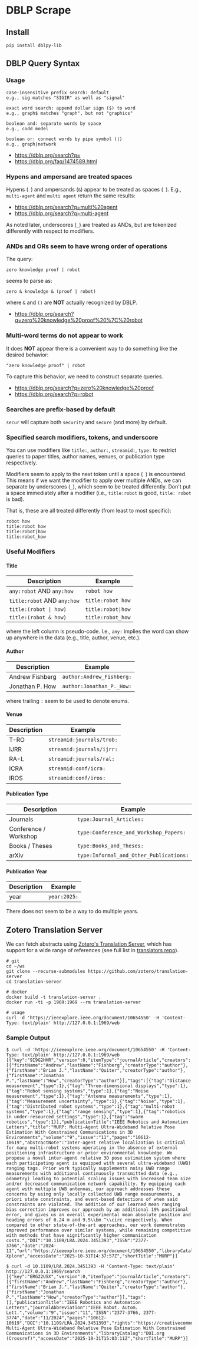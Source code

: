 # DBLP Scrape
## Install
```
pip install dblpy-lib
```

## DBLP Query Syntax
### Usage
```
case-insensitive prefix search: default
e.g., sig matches "SIGIR" as well as "signal"

exact word search: append dollar sign ($) to word
e.g., graph$ matches "graph", but not "graphics"

boolean and: separate words by space
e.g., codd model

boolean or: connect words by pipe symbol (|)
e.g., graph|network
```
- https://dblp.org/search?q=
- https://dblp.org/faq/1474589.html

### Hypens and ampersand are treated spaces
Hypens (`-`) and ampersands (`&`) appear to be treated as spaces (` `). E.g., `multi-agent` and `multi agent` return the same results:
- https://dblp.org/search?q=multi%20agent
- https://dblp.org/search?q=multi-agent

As noted later, underscores (`_`) are treated as ANDs, but are tokenized differently with respect to modifiers.

### ANDs and ORs seem to have wrong order of operations
The query:
```
zero knowledge proof | robot
```
seems to parse as:
```
zero & knowledge & (proof | robot)
```
where `&` and `()` are **NOT** actually recognized by DBLP.
- https://dblp.org/search?q=zero%20knowledge%20proof%20%7C%20robot

### Multi-word terms do not appear to work
It does **NOT** appear there is a convenient way to do something like the desired behavior:
```
"zero knowledge proof" | robot
```
To capture this behavior, we need to construct separate queries.
- https://dblp.org/search?q=zero%20knowledge%20proof
- https://dblp.org/search?q=robot

### Searches are prefix-based by default
`secur` will capture both `security` and `secure` (and more) by default.

### Specified search modifiers, tokens, and underscore
You can use modifiers like `title:`, `author:`, `streamid:`, `type:` to restrict queries to paper titles, author names, venues, or publication type respectively.

Modifiers seem to apply to the next token until a space (` `) is encountered. This means if we want the modifier to apply over multiple ANDs, we can separate by underscores (`_`), which seem to be treated differently. Don't put a space immediately after a modifier (i.e., `title:robot` is good, `title: robot` is bad).

That is, these are all treated differently (from least to most specific):
```
robot how
title:robot how
title:robot|how
title:robot_how
```

### Useful Modifiers

#### Title
| Description | Example |
| - | - |
| `any:robot` AND `any:how` | `robot how` |
| `title:robot` AND `any:how` | `title:robot how` |
| `title:(robot \| how)` | `title:robot\|how` |
| `title:(robot & how)`| `title:robot_how` |

where the left column is pseudo-code. I.e., `any:` implies the word can show up anywhere in the data (e.g., title, author, venue, etc.).

#### Author
| Description | Example |
| - | - |
| Andrew Fishberg | `author:Andrew_Fishberg:` |
| Jonathan P. How | `author:Jonathan_P._How:` |

where trailing `:` seem to be used to denote enums.

#### Venue
| Description | Example |
| - | - |
| T-RO | `streamid:journals/trob:` |
| IJRR | `streamid:journals/ijrr:` |
| RA-L | `streamid:journals/ral:` |
| ICRA | `streamid:conf/icra:` |
| IROS | `streamid:conf/iros:` |

#### Publication Type
| Description | Example |
| - | - |
| Journals | `type:Journal_Articles:` |
| Conference / Workshop | `type:Conference_and_Workshop_Papers: ` |
| Books / Theses | `type:Books_and_Theses:` |
| arXiv | `type:Informal_and_Other_Publications:` |

#### Publication Year
| Description | Example |
| - | - |
| year | `year:2025:` |

There does not seem to be a way to do multiple years.

## Zotero Translation Server
We can fetch abstracts using [Zotero's Translation Server](https://github.com/zotero/translation-server), which has support for a wide range of references (see full list in [translators repo](https://github.com/zotero/translators/)).

```
# git
cd ~/ws
git clone --recurse-submodules https://github.com/zotero/translation-server
cd translation-server

# docker
docker build -t translation-server .
docker run -ti -p 1969:1969 --rm translation-server

# usage
curl -d 'https://ieeexplore.ieee.org/document/10654550' -H 'Content-Type: text/plain' http://127.0.0.1:1969/web
```

### Sample Output
```
$ curl -d 'https://ieeexplore.ieee.org/document/10654550' -H 'Content-Type: text/plain' http://127.0.0.1:1969/web
[{"key":"9I9G2HHR","version":0,"itemType":"journalArticle","creators":[{"firstName":"Andrew","lastName":"Fishberg","creatorType":"author"},{"firstName":"Brian J.","lastName":"Quiter","creatorType":"author"},{"firstName":"Jonathan P.","lastName":"How","creatorType":"author"}],"tags":[{"tag":"Distance measurement","type":1},{"tag":"Three-dimensional displays","type":1},{"tag":"Robot sensing systems","type":1},{"tag":"Noise measurement","type":1},{"tag":"Antenna measurements","type":1},{"tag":"Measurement uncertainty","type":1},{"tag":"Noise","type":1},{"tag":"Distributed robot systems","type":1},{"tag":"multi-robot systems","type":1},{"tag":"range sensing","type":1},{"tag":"robotics in under-resourced settings","type":1},{"tag":"swarm robotics","type":1}],"publicationTitle":"IEEE Robotics and Automation Letters","title":"MURP: Multi-Agent Ultra-Wideband Relative Pose Estimation With Constrained Communications in 3D Environments","volume":"9","issue":"11","pages":"10612-10619","abstractNote":"Inter-agent relative localization is critical for many multi-robot systems operating in the absence of external positioning infrastructure or prior environmental knowledge. We propose a novel inter-agent relative 3D pose estimation system where each participating agent is equipped with several ultra-wideband (UWB) ranging tags. Prior work typically supplements noisy UWB range measurements with additional continuously transmitted data (e.g., odometry) leading to potential scaling issues with increased team size and/or decreased communication network capability. By equipping each agent with multiple UWB antennas, our approach addresses these concerns by using only locally collected UWB range measurements, a priori state constraints, and event-based detections of when said constraints are violated. The addition of our learned mean ranging bias correction improves our approach by an additional 19% positional error, and gives us an overall experimental mean absolute position and heading errors of 0.24 m and 9.5\\bm ^\\circ respectively. When compared to other state-of-the-art approaches, our work demonstrates improved performance over similar systems, while remaining competitive with methods that have significantly higher communication costs.","DOI":"10.1109/LRA.2024.3451393","ISSN":"2377-3766","date":"2024-11","url":"https://ieeexplore.ieee.org/document/10654550","libraryCatalog":"IEEE Xplore","accessDate":"2025-10-31T14:37:57Z","shortTitle":"MURP"}]
```

```
$ curl -d 10.1109/LRA.2024.3451393 -H 'Content-Type: text/plain' http://127.0.0.1:1969/search
[{"key":"ERG22USX","version":0,"itemType":"journalArticle","creators":[{"firstName":"Andrew","lastName":"Fishberg","creatorType":"author"},{"firstName":"Brian J.","lastName":"Quiter","creatorType":"author"},{"firstName":"Jonathan P.","lastName":"How","creatorType":"author"}],"tags":[],"publicationTitle":"IEEE Robotics and Automation Letters","journalAbbreviation":"IEEE Robot. Autom. Lett.","volume":"9","issue":"11","ISSN":"2377-3766, 2377-3774","date":"11/2024","pages":"10612-10619","DOI":"10.1109/LRA.2024.3451393","rights":"https://creativecommons.org/licenses/by/4.0/legalcode","url":"https://ieeexplore.ieee.org/document/10654550/","title":"MURP: Multi-Agent Ultra-Wideband Relative Pose Estimation With Constrained Communications in 3D Environments","libraryCatalog":"DOI.org (Crossref)","accessDate":"2025-10-31T15:03:11Z","shortTitle":"MURP"}]
```